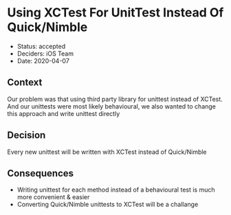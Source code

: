 # Using XCTest For UnitTest Instead Of Quick/Nimble

* Status: accepted
* Deciders: iOS Team
* Date: 2020-04-07

## Context

Our problem was that using third party library for unittest instead of XCTest. And our unittests were most likely behavioural, we also wanted to change this approach and write unittest directly

## Decision

Every new unittest will be written with XCTest instead of Quick/Nimble

## Consequences

  * Writing unittest for each method instead of a behavioural test is much more convenient & easier
  * Converting Quick/Nimble unittests to XCTest will be a challange
